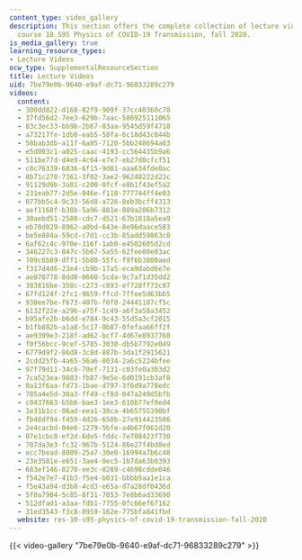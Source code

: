 ```yaml
---
content_type: video_gallery
description: This section offers the complete collection of lecture videos in MIT
  course 10.S95 Physics of COVID-19 Transmission, fall 2020.
is_media_gallery: true
learning_resource_types:
- Lecture Videos
ocw_type: SupplementalResourceSection
title: Lecture Videos
uid: 7be79e0b-9640-e9af-dc71-96833289c279
videos:
  content:
  - 300dd822-d168-82f9-909f-37cc40360c78
  - 37fd56d2-7ee3-629b-7aac-586925111065
  - 83c3ec33-bb9b-2b67-83aa-9545d59f4718
  - a73217fe-1db8-eab5-58fa-6c18d43c844b
  - 58bab3db-a11f-6a85-7120-5bb248694a03
  - e5d003c1-a025-caac-4193-cc564435b9a6
  - 511be77d-d4e9-4c64-e7e7-eb27d0cfcf51
  - c8c76339-6836-6f15-9d81-aaa634fde0ac
  - 8b71c270-7361-3f02-3ae2-96248222d23c
  - 91129d9b-3a01-c200-0fcf-e8b1f43ef5a2
  - 231eab77-2d5e-046e-f118-777744ff4e03
  - 077bb5c4-9c33-56d8-a726-8eb3bcff4313
  - aef1168f-b38b-5a96-881e-889a206b7312
  - 30aebd51-2580-cdc7-d521-67b1818a5ea9
  - eb70d029-8962-a0bd-643e-8e96daace583
  - be5e884a-59cd-c7d1-cc3b-85add59863c0
  - 6af62c4c-970e-316f-1ab0-e4502605d2cd
  - 346227c3-847c-5b67-5a55-62fee80e03ac
  - 709c6b89-dff1-5b80-55fc-f9f6b3800aed
  - f317d4d6-23e4-cb9b-17a5-eca9dabd6e7e
  - ae070778-8dd8-0660-5cda-9c7a71d35dd2
  - 383816be-358c-c273-c893-ef728ff73c87
  - 67fd124f-2fc1-9659-ffcd-7ffee5d63bb5
  - 930ee7be-f673-407b-f0f0-24441107cf5c
  - 6132f22e-a296-a75f-1c49-a6f3a58a3452
  - b95afe2b-b6dd-e784-9c43-55d5a3cf2015
  - b1fb882b-a1a8-5c17-0b87-0fefaa66ff2f
  - ae9399e3-218f-ad62-bcf7-4d67e8937768
  - f0f56bcc-9cef-5785-3030-db5b7792e049
  - 6779d9f2-86d8-3c8d-887b-3da1f2915621
  - 2cdd25fb-4a65-56a6-0034-2a6c5224bfee
  - 97f79d11-34c0-70ef-7131-c03fe0a303d2
  - 7ca523ea-9803-fb87-9e5e-6d0191cb3af8
  - 0a13f6aa-fd73-1bae-d797-3f6d9a778edc
  - 785a4e5d-30a3-ff49-cf8d-047a249d5bfb
  - c0437663-b5b6-bae3-1ee3-610b77ef0ed4
  - 1e31b1cc-06ad-eea1-38ca-4b65755390bf
  - fb48df94-f459-4d26-650b-27e914423586
  - 2e4cacbd-04e6-1279-5bfe-a4b67f061d20
  - 07e1cbc8-ef2d-6de5-fddc-7e708423f730
  - 707da3e3-fc32-967b-5124-86e27f4bd8ed
  - ecc7bead-8009-25a7-30e0-16994a7b6c48
  - 23e3581e-e651-3ae4-0ec5-1b7da63b0393
  - 683ef146-0270-ee3c-0289-c4698cdde046
  - f542e7e7-41b3-f5e4-b031-bbbb5aa1e1ca
  - f5e43a94-d3b8-4cd3-e65a-d7a28df0436d
  - 5f0a7904-5c85-8f31-7053-7e8b6ad33690
  - 512dfad1-a3aa-fdb1-7755-0fc66ef67162
  - 31ed3543-f3c8-8959-162e-775bfa841fbd
  website: res-10-s95-physics-of-covid-19-transmission-fall-2020
---
```



{{< video-gallery "7be79e0b-9640-e9af-dc71-96833289c279" >}}


